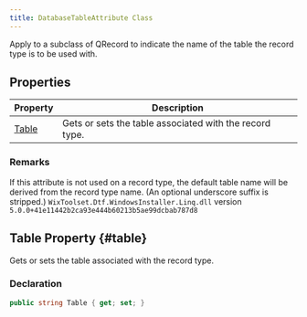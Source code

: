 ```yaml
---
title: DatabaseTableAttribute Class
---
```

Apply to a subclass of QRecord to indicate the name of the table the record type is to be used with.
## Properties
| Property | Description |
| ------ | ----------- |
| [Table](#table) | Gets or sets the table associated with the record type. |
### Remarks
If this attribute is not used on a record type, the default table name will be derived from the record type name. (An optional underscore suffix is stripped.)
`WixToolset.Dtf.WindowsInstaller.Linq.dll` version `5.0.0+41e11442b2ca93e444b60213b5ae99dcbab787d8`
## Table Property {#table}
Gets or sets the table associated with the record type.
### Declaration
```cs
public string Table { get; set; }
```
